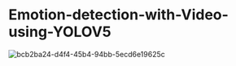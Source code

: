 # Emotion-detection-with-Video-using-YOLOV5
![bcb2ba24-d4f4-45b4-94bb-5ecd6e19625c](https://github.com/pritam-777/Emotion-detection-with-Video-using-YOLOV5/assets/52121048/85f64db5-72d2-4c16-90c9-a6360ec0b86f)
